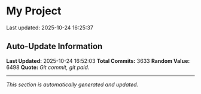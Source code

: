 # My Project


Last updated: 2025-10-24 16:25:37
























































































































































































































































































































































































































































































































































































































































































































































































































































































































































































































































































































































































































































































































































































































































































































































































































































































































































































































































































































































































































































































































































































































































































































































































































































































































































































































































































































































































































































































































































































































































































































































































































































































































































































































































































































































































































































































































































































































































































































































































































































































































































































## Auto-Update Information

**Last Updated:** 2025-10-24 16:52:03
**Total Commits:** 3633
**Random Value:** 6498
**Quote:** _Git commit, git paid._

---
_This section is automatically generated and updated._